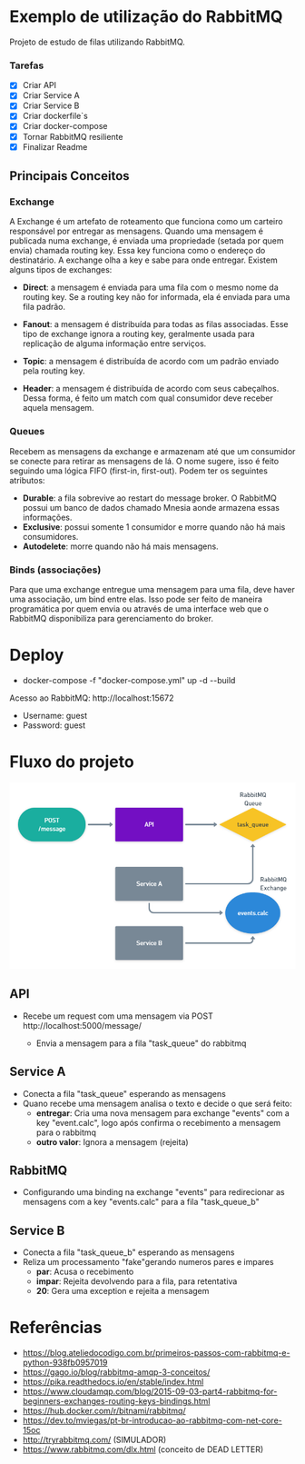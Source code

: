 # Exemplo de utilização do RabbitMQ

Projeto de estudo de filas utilizando RabbitMQ.

### Tarefas

- [x] Criar API
- [x] Criar Service A
- [x] Criar Service B
- [x] Criar dockerfile`s
- [x] Criar docker-compose
- [x] Tornar RabbitMQ resiliente
- [x] Finalizar Readme

## Principais Conceitos

### Exchange

A Exchange é um artefato de roteamento que funciona como um carteiro responsável por entregar as mensagens. Quando uma mensagem é publicada numa exchange, é enviada uma propriedade (setada por quem envia) chamada routing key. Essa key funciona como o endereço do destinatário. A exchange olha a key e sabe para onde entregar.
Existem alguns tipos de exchanges:

- **Direct**: a mensagem é enviada para uma fila com o mesmo nome da routing key. Se a routing key não for informada, ela é enviada para uma fila padrão.

- **Fanout**: a mensagem é distribuída para todas as filas associadas. Esse tipo de exchange ignora a routing key, geralmente usada para replicação de alguma informação entre serviços.

- **Topic**: a mensagem é distribuída de acordo com um padrão enviado pela routing key.

- **Header**: a mensagem é distribuída de acordo com seus cabeçalhos. Dessa forma, é feito um match com qual consumidor deve receber aquela mensagem.

### Queues

Recebem as mensagens da exchange e armazenam até que um consumidor se conecte para retirar as mensagens de lá. O nome sugere, isso é feito seguindo uma lógica FIFO (first-in, first-out). Podem ter os seguintes atributos:

- **Durable**: a fila sobrevive ao restart do message broker. O RabbitMQ possui um banco de dados chamado Mnesia aonde armazena essas informações.
- **Exclusive**: possui somente 1 consumidor e morre quando não há mais consumidores.
- **Autodelete**: morre quando não há mais mensagens.

### Binds (associações)

Para que uma exchange entregue uma mensagem para uma fila, deve haver uma associação, um bind entre elas. Isso pode ser feito de maneira programática por quem envia ou através de uma interface web que o RabbitMQ disponibiliza para gerenciamento do broker.

# Deploy

- docker-compose -f "docker-compose.yml" up -d --build

Acesso ao RabbitMQ: http://localhost:15672

- Username: guest
- Password: guest

# Fluxo do projeto

![Fluxo](fluxo.png)

## API

- Recebe um request com uma mensagem via POST http://localhost:5000/message/<msg>
  - Envia a mensagem para a fila "task_queue" do rabbitmq

## Service A

- Conecta a fila "task_queue" esperando as mensagens
- Quano recebe uma mensagem analisa o texto e decide o que será feito:
  - **entregar**: Cria uma nova mensagem para exchange "events" com a key "event.calc", logo após confirma o recebimento a mensagem para o rabbitmq
  - **outro valor**: Ignora a mensagem (rejeita)

## RabbitMQ

- Configurando uma binding na exchange "events" para redirecionar as mensagens com a key "events.calc" para a fila "task_queue_b"

## Service B

- Conecta a fila "task_queue_b" esperando as mensagens
- Reliza um processamento "fake"gerando numeros pares e impares
  - **par**: Acusa o recebimento
  - **impar**: Rejeita devolvendo para a fila, para retentativa
  - **20**: Gera uma exception e rejeita a mensagem

# Referências

- https://blog.ateliedocodigo.com.br/primeiros-passos-com-rabbitmq-e-python-938fb0957019
- https://gago.io/blog/rabbitmq-amqp-3-conceitos/
- https://pika.readthedocs.io/en/stable/index.html
- https://www.cloudamqp.com/blog/2015-09-03-part4-rabbitmq-for-beginners-exchanges-routing-keys-bindings.html
- https://hub.docker.com/r/bitnami/rabbitmq/
- https://dev.to/mviegas/pt-br-introducao-ao-rabbitmq-com-net-core-15oc
- http://tryrabbitmq.com/ (SIMULADOR)
- https://www.rabbitmq.com/dlx.html (conceito de DEAD LETTER)
